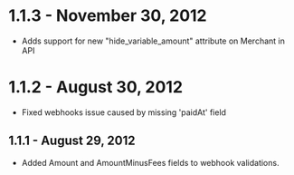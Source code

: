 # 1.1.3 - November 30, 2012

- Adds support for new "hide_variable_amount" attribute on Merchant in API

# 1.1.2 - August 30, 2012

- Fixed webhooks issue caused by missing 'paidAt' field

## 1.1.1 - August 29, 2012

- Added Amount and AmountMinusFees fields to webhook validations.


